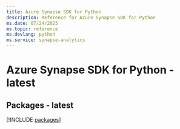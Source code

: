 ```yaml
---
title: Azure Synapse SDK for Python
description: Reference for Azure Synapse SDK for Python
ms.date: 07/24/2025
ms.topic: reference
ms.devlang: python
ms.service: synapse-analytics
---
```

# Azure Synapse SDK for Python - latest
## Packages - latest
[!INCLUDE [packages](synapse-index.md)]